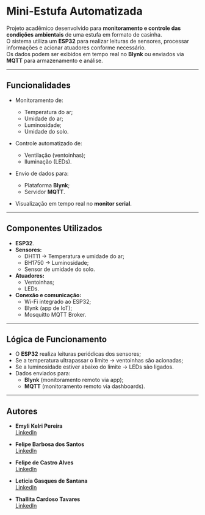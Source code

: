 # Mini-Estufa Automatizada

Projeto acadêmico desenvolvido para **monitoramento e controle das condições ambientais** de uma estufa em formato de casinha.  
O sistema utiliza um **ESP32** para realizar leituras de sensores, processar informações e acionar atuadores conforme necessário.  
Os dados podem ser exibidos em tempo real no **Blynk** ou enviados via **MQTT** para armazenamento e análise.

---

## Funcionalidades

- Monitoramento de:
  - Temperatura do ar; 
  - Umidade do ar; 
  - Luminosidade;  
  - Umidade do solo.  

- Controle automatizado de:
  - Ventilação (ventoinhas); 
  - Iluminação (LEDs). 

- Envio de dados para:
  - Plataforma **Blynk**;  
  - Servidor **MQTT**. 

- Visualização em tempo real no **monitor serial**.

---

## Componentes Utilizados

- **ESP32**. 
- **Sensores:**
  - DHT11 → Temperatura e umidade do ar; 
  - BH1750 → Luminosidade;  
  - Sensor de umidade do solo. 
- **Atuadores:**
  - Ventoinhas;  
  - LEDs.  
- **Conexão e comunicação:**
  - Wi-Fi integrado ao ESP32; 
  - Blynk (app de IoT);  
  - Mosquitto MQTT Broker.  

---

## Lógica de Funcionamento

- O **ESP32** realiza leituras periódicas dos sensores;  
- Se a temperatura ultrapassar o limite → ventoinhas são acionadas;  
- Se a luminosidade estiver abaixo do limite → LEDs são ligados.  
- Dados enviados para:
  - **Blynk** (monitoramento remoto via app);  
  - **MQTT** (monitoramento remoto via dashboards).  

---

## Autores

- **Emyli Kelri Pereira**  
  [LinkedIn](https://www.linkedin.com/in/emyli-kelri)

- **Felipe Barbosa dos Santos**  
  [LinkedIn](https://www.linkedin.com/in/felipe-barbosa-bbsnxt/)

- **Felipe de Castro Alves**  
  [LinkedIn](https://www.linkedin.com/in/felipe-de-castro-alves-328983245/)

- **Leticia Gasques de Santana**  
  [LinkedIn](https://www.linkedin.com/in/leticia-gasques/)

- **Thallita Cardoso Tavares**  
  [LinkedIn](https://www.linkedin.com/in/thallita-cardoso-tavares/)




